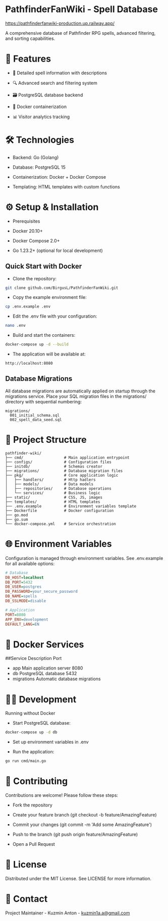 # PathfinderFanWiki - Spell Database
https://pathfinderfanwiki-production.up.railway.app/

A comprehensive database of Pathfinder RPG spells, advanced filtering, and sorting capabilities.

# 🚀 Features
- 📖 Detailed spell information with descriptions

- 🔍 Advanced search and filtering system

- 🗃️ PostgreSQL database backend

- 🐳 Docker containerization

- 📊 Visitor analytics tracking

# 🛠️ Technologies
- Backend: Go (Golang)

- Database: PostgreSQL 15

- Containerization: Docker + Docker Compose

- Templating: HTML templates with custom functions

# ⚙️ Setup & Installation
- Prerequisites
- Docker 20.10+

- Docker Compose 2.0+

- Go 1.23.2+ (optional for local development)

## Quick Start with Docker
- Clone the repository:

```bash
git clone github.com/BirgusL/PathfinderFanWiki.git
```
- Copy the example environment file:

```bash
cp .env.example .env
```
- Edit the .env file with your configuration:

```bash
nano .env
```
- Build and start the containers:

```bash
docker-compose up -d --build
```
- The application will be available at:

```text
http://localhost:8080
```
## Database Migrations
All database migrations are automatically applied on startup through the migrations service. Place your SQL migration files in the migrations/ directory with sequential numbering:

```text
migrations/
  001_initial_schema.sql
  002_spell_data_seed.sql
```
# 📂 Project Structure
```text
pathfinder-wiki/
├── cmd/                  # Main application entrypoint
├── configs/              # Configuration files
├── initdb/               # Schemas creator
├── migrations/           # Database migration files
├── pkg/                  # Core application logic
│   ├── handlers/         # Http hadlers
│   ├── models/           # Data models
│   ├── repositories/     # Database operations
│   └── services/         # Business logic
├── static/               # CSS, JS, images
├── templates/            # HTML templates
├── .env.example          # Environment variables template
├── Dockerfile            # Docker configuration
├── go.mod
├── go.sum
└── docker-compose.yml    # Service orchestration
```
# 🌐 Environment Variables
Configuration is managed through environment variables. See .env.example for all available options:

```ini
# Database
DB_HOST=localhost
DB_PORT=5432
DB_USER=postgres
DB_PASSWORD=your_secure_password
DB_NAME=spells
DB_SSLMODE=disable

# Application
PORT=8080
APP_ENV=development
DEFAULT_LANG=EN
```
# 🐋 Docker Services
##Service	Description	Port
- app	Main application server	8080
- db	PostgreSQL database	5432
- migrations	Automatic database migrations
# 🧑‍💻 Development
Running without Docker
- Start PostgreSQL database:

```bash
docker-compose up -d db
```
- Set up environment variables in .env

- Run the application:

```bash
go run cmd/main.go
```

# 🤝 Contributing
Contributions are welcome! Please follow these steps:

- Fork the repository

- Create your feature branch (git checkout -b feature/AmazingFeature)

- Commit your changes (git commit -m 'Add some AmazingFeature')

- Push to the branch (git push origin feature/AmazingFeature)

- Open a Pull Request

# 📜 License
Distributed under the MIT License. See LICENSE for more information.

# 📧 Contact
Project Maintainer - Kuzmin Anton - kuzmin1a.a@gmail.com
